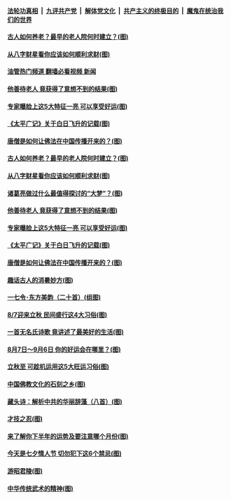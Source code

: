 ####  [法轮功真相](../../../../basic/blob/master/README.md?t=08081631) &nbsp;|&nbsp; [九评共产党](../../../../9ping.md/blob/master/README.md?t=08081631) &nbsp;|&nbsp; [解体党文化](../../../../jtdwh.md/blob/master/README.md?t=08081631)  &nbsp;|&nbsp; [共产主义的终极目的](../../../../gczydzjmd.md/blob/master/README.md?t=08081631) &nbsp;|&nbsp; [魔鬼在统治我们的世界](../../../../mgztzwmdsj.md/blob/master/README.md?t=08081631) 

#### [古人如何养老？最早的老人院何时建立？(图)](../pages/p7/1013351.md?t=08081631) 

#### [从八字财星看你应该如何顺利求财(图)](../pages/p7/1012773.md?t=08081631) 

#### [油管热门频道 翻墙必看视频 新闻](http://45.76.130.85:81/youtube.html?08081631)

#### [他善待老人 竟获得了意想不到的结果(图)](../pages/p7/1013480.md?t=08081631) 

#### [专家曝脸上这5大特征一亮 可以享受好运(图)](../pages/p7/1013643.md?t=08081631) 

#### [《太平广记》关于白日飞升的记载(图)](../pages/p7/1013337.md?t=08081631) 

#### [唐僧是如何让佛法在中国传播开来的？(图)](../pages/p7/1013611.md?t=08081631) 

#### [古人如何养老？最早的老人院何时建立？(图)](../pages/p7/1013351.md?t=08081631) 

#### [从八字财星看你应该如何顺利求财(图)](../pages/p7/1012773.md?t=08081631) 

#### [诸葛亮做过什么最值得探讨的“大梦”？(图)](../pages/p7/1013608.md?t=08081631) 

#### [他善待老人 竟获得了意想不到的结果(图)](../pages/p7/1013480.md?t=08081631) 

#### [专家曝脸上这5大特征一亮 可以享受好运(图)](../pages/p7/1013643.md?t=08081631) 

#### [《太平广记》关于白日飞升的记载(图)](../pages/p7/1013337.md?t=08081631) 

#### [唐僧是如何让佛法在中国传播开来的？(图)](../pages/p7/1013611.md?t=08081631) 

#### [趣话古人的消暑妙方(图)](../pages/p7/1013209.md?t=08081631) 

#### [一七令･东方美韵（二十首）(组图)](../pages/p7/1013324.md?t=08081631) 

#### [8/7迎来立秋 民间盛行这4大习俗(图)](../pages/p7/1013125.md?t=08081631) 

#### [一首无名氏诗歌 竟讲述了最美好的生活(图)](../pages/p7/1013322.md?t=08081631) 

#### [8月7日～9月6日 你的好运会在哪里？(图)](../pages/p7/1013091.md?t=08081631) 

#### [立秋至 可趁机运用这5大旺运习俗(图)](../pages/p7/1013285.md?t=08081631) 

#### [中国佛教文化的石刻之乡(图)](../pages/p7/1013514.md?t=08081631) 

#### [藏头诗：解析中共的华丽辞藻（八首）(图)](../pages/p7/1013171.md?t=08081631) 

#### [才技之忍(图)](../pages/p7/1013481.md?t=08081631) 

#### [来了解你下半年的运势及要注意哪个月份(图)](../pages/p7/1012735.md?t=08081631) 

#### [今天是七夕情人节 切勿犯下这6个禁忌(图)](../pages/p7/1013385.md?t=08081631) 

#### [游昭君陵(图)](../pages/p7/1013042.md?t=08081631) 

#### [中华传统武术的精神(图)](../pages/p7/1013199.md?t=08081631) 

<img src='http://gfw-breaker.win/goodnews/indexes/p7.md' width='0px' height='0px'/>
